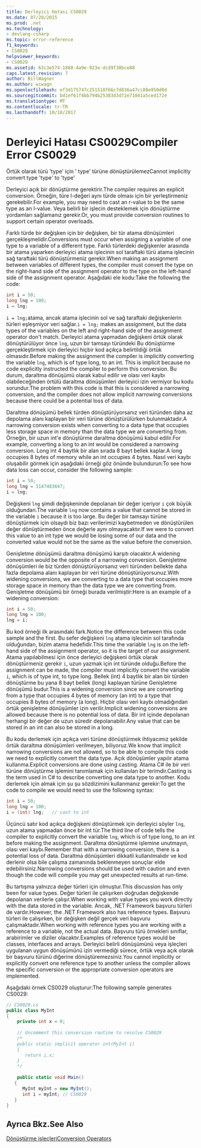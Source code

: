 ```yaml
---
title: Derleyici Hatası CS0029
ms.date: 07/20/2015
ms.prod: .net
ms.technology:
- devlang-csharp
ms.topic: error-reference
f1_keywords:
- CS0029
helpviewer_keywords:
- CS0029
ms.assetid: 63c3e574-1868-4a9e-923e-dcd9f38bce88
caps.latest.revision: 7
author: BillWagner
ms.author: wiwagn
ms.openlocfilehash: ef3d175747c251518f66c7d836a47cc88e950d0d
ms.sourcegitcommit: bd1ef61f4bb794b25383d3d72e71041a5ced172e
ms.translationtype: MT
ms.contentlocale: tr-TR
ms.lasthandoff: 10/18/2017
---
```

# <a name="compiler-error-cs0029"></a><span data-ttu-id="1f004-102">Derleyici Hatası CS0029</span><span class="sxs-lookup"><span data-stu-id="1f004-102">Compiler Error CS0029</span></span>
<span data-ttu-id="1f004-103">Örtük olarak türü 'type' için ' type' türüne dönüştürülemez</span><span class="sxs-lookup"><span data-stu-id="1f004-103">Cannot implicitly convert type 'type' to 'type'</span></span>  
  
 <span data-ttu-id="1f004-104">Derleyici açık bir dönüştürme gerektirir.</span><span class="sxs-lookup"><span data-stu-id="1f004-104">The compiler requires an explicit conversion.</span></span> <span data-ttu-id="1f004-105">Örneğin, türe l-değeri aynı türde olması için bir yerleştirmeniz gerekebilir.</span><span class="sxs-lookup"><span data-stu-id="1f004-105">For example, you may need to cast an r-value to be the same type as an l-value.</span></span> <span data-ttu-id="1f004-106">Veya belirli bir işlecin desteklemek için dönüştürme yordamları sağlamanız gerekir.</span><span class="sxs-lookup"><span data-stu-id="1f004-106">Or, you must provide conversion routines to support certain operator overloads.</span></span>  
  
 <span data-ttu-id="1f004-107">Farklı türde bir değişken için bir değişken, bir tür atama dönüşümleri gerçekleşmelidir.</span><span class="sxs-lookup"><span data-stu-id="1f004-107">Conversions must occur when assigning a variable of one type to a variable of a different type.</span></span> <span data-ttu-id="1f004-108">Farklı türlerdeki değişkenler arasında bir atama yaparken derleyici atama işlecinin sol taraftaki türü atama işlecinin sağ taraftaki türü dönüştürmeniz gerekir.</span><span class="sxs-lookup"><span data-stu-id="1f004-108">When making an assignment between variables of different types, the compiler must convert the type on the right-hand side of the assignment operator to the type on the left-hand side of the assignment operator.</span></span> <span data-ttu-id="1f004-109">Aşağıdaki ele kodu:</span><span class="sxs-lookup"><span data-stu-id="1f004-109">Take the following the code:</span></span>  
  
```csharp  
int i = 50;  
long lng = 100;  
i = lng;  
```  
  
 <span data-ttu-id="1f004-110">`i = lng;`atama, ancak atama işlecinin sol ve sağ taraftaki değişkenlerin türleri eşleşmiyor veri sağlar.</span><span class="sxs-lookup"><span data-stu-id="1f004-110">`i = lng;` makes an assignment, but the data types of the variables on the left and right-hand side of the assignment operator don't match.</span></span> <span data-ttu-id="1f004-111">Derleyici atama yapmadan değişkeni örtük olarak dönüştürülüyor önce `lng`, uzun bir tamsayı türündeki Bu dönüştürme gerçekleştirmek için derleyici hiçbir kod açıkça belirtildiği örtük olmasıdır.</span><span class="sxs-lookup"><span data-stu-id="1f004-111">Before making the assignment the compiler is implicitly converting the variable `lng`, which is of type long, to an int. This is implicit because no code explicitly instructed the compiler to perform this conversion.</span></span> <span data-ttu-id="1f004-112">Bu durum, daraltma dönüşümü olarak kabul edilir ve olası veri kaybı olabileceğinden örtülü daraltma dönüşümleri derleyici izin vermiyor bu kodu sorundur.</span><span class="sxs-lookup"><span data-stu-id="1f004-112">The problem with this code is that this is considered a narrowing conversion, and the compiler does not allow implicit narrowing conversions because there could be a potential loss of data.</span></span>  
  
 <span data-ttu-id="1f004-113">Daraltma dönüşümü bellek türden dönüştürüyorsanız veri türünden daha az depolama alanı kaplayan bir veri türüne dönüştürülürken bulunmaktadır.</span><span class="sxs-lookup"><span data-stu-id="1f004-113">A narrowing conversion exists when converting to a data type that occupies less storage space in memory than the data type we are converting from.</span></span> <span data-ttu-id="1f004-114">Örneğin, bir uzun int'e dönüştürme daraltma dönüşümü kabul edilir.</span><span class="sxs-lookup"><span data-stu-id="1f004-114">For example, converting a long to an int would be considered a narrowing conversion.</span></span> <span data-ttu-id="1f004-115">Long int 4 baytlık bir alan sırada 8 bayt bellek kaplar.</span><span class="sxs-lookup"><span data-stu-id="1f004-115">A long occupies 8 bytes of memory while an int occupies 4 bytes.</span></span> <span data-ttu-id="1f004-116">Nasıl veri kaybı oluşabilir görmek için aşağıdaki örneği göz önünde bulundurun:</span><span class="sxs-lookup"><span data-stu-id="1f004-116">To see how data loss can occur, consider the following sample:</span></span>  
  
```csharp  
int i = 50;  
long lng = 3147483647;  
i = lng;  
```  
  
 <span data-ttu-id="1f004-117">Değişkeni `lng` şimdi değişkeninde depolanan bir değer içeriyor `i` çok büyük olduğundan.</span><span class="sxs-lookup"><span data-stu-id="1f004-117">The variable `lng` now contains a value that cannot be stored in the variable `i` because it is too large.</span></span> <span data-ttu-id="1f004-118">Bu değer bir tamsayı türüne dönüştürmek için olsaydı biz bazı verilerimizi kaybetmeden ve dönüştürülen değer dönüştürmeden önce değerle aynı olmayacaktır.</span><span class="sxs-lookup"><span data-stu-id="1f004-118">If we were to convert this value to an int type we would be losing some of our data and the converted value would not be the same as the value before the conversion.</span></span>  
  
 <span data-ttu-id="1f004-119">Genişletme dönüşümü daraltma dönüşümü karşıtı olacaktır.</span><span class="sxs-lookup"><span data-stu-id="1f004-119">A widening conversion would be the opposite of a narrowing conversion.</span></span> <span data-ttu-id="1f004-120">Genişletme dönüşümleri ile biz türden dönüştürüyorsanız veri türünden bellekte daha fazla depolama alanı kaplayan bir veri türüne dönüştürüyorsunuz.</span><span class="sxs-lookup"><span data-stu-id="1f004-120">With widening conversions, we are converting to a data type that occupies more storage space in memory than the data type we are converting from.</span></span> <span data-ttu-id="1f004-121">Genişletme dönüşümü bir örneği burada verilmiştir:</span><span class="sxs-lookup"><span data-stu-id="1f004-121">Here is an example of a widening conversion:</span></span>  
  
```csharp  
int i = 50;  
long lng = 100;  
lng = i;  
```  
  
 <span data-ttu-id="1f004-122">Bu kod örneği ilk arasındaki fark.</span><span class="sxs-lookup"><span data-stu-id="1f004-122">Notice the difference between this code sample and the first.</span></span> <span data-ttu-id="1f004-123">Bu sefer değişkeni `lng` atama işlecinin sol tarafında olduğundan, bizim atama hedefidir.</span><span class="sxs-lookup"><span data-stu-id="1f004-123">This time the variable `lng` is on the left-hand side of the assignment operator, so it is the target of our assignment.</span></span> <span data-ttu-id="1f004-124">Atama yapılabilmesi için önce derleyici değişkeni örtük olarak dönüştürmeniz gerekir `i`, uzun yazmak için int türünde olduğu.</span><span class="sxs-lookup"><span data-stu-id="1f004-124">Before the assignment can be made, the compiler must implicitly convert the variable `i`, which is of type int, to type long.</span></span> <span data-ttu-id="1f004-125">Bellek (int) 4 baytlık bir alan bir türden dönüştürme bu yana 8 bayt bellek (long) kaplayan türüne Genişletme dönüşümü budur.</span><span class="sxs-lookup"><span data-stu-id="1f004-125">This is a widening conversion since we are converting from a type that occupies 4 bytes of memory (an int) to a type that occupies 8 bytes of memory (a long).</span></span> <span data-ttu-id="1f004-126">Hiçbir olası veri kaybı olmadığından örtük genişletme dönüşümler izin verilir.</span><span class="sxs-lookup"><span data-stu-id="1f004-126">Implicit widening conversions are allowed because there is no potential loss of data.</span></span> <span data-ttu-id="1f004-127">Bir int içinde depolanan herhangi bir değer de uzun süredir depolanabilir.</span><span class="sxs-lookup"><span data-stu-id="1f004-127">Any value that can be stored in an int can also be stored in a long.</span></span>  
  
 <span data-ttu-id="1f004-128">Bu kodu derlemek için açıkça veri türüne dönüştürmek ihtiyacımız şekilde örtük daraltma dönüşümleri verilmeyen, biliyoruz.</span><span class="sxs-lookup"><span data-stu-id="1f004-128">We know that implicit narrowing conversions are not allowed, so to be able to compile this code we need to explicitly convert the data type.</span></span> <span data-ttu-id="1f004-129">Açık dönüşümler yapılır atama kullanma.</span><span class="sxs-lookup"><span data-stu-id="1f004-129">Explicit conversions are done using casting.</span></span> <span data-ttu-id="1f004-130">Atama C# ile bir veri türüne dönüştürme işlemini tanımlamak için kullanılan bir terimdir.</span><span class="sxs-lookup"><span data-stu-id="1f004-130">Casting is the term used in C# to describe converting one data type to another.</span></span> <span data-ttu-id="1f004-131">Kodu derlemek için almak için şu şu sözdizimini kullanmanız gerekir:</span><span class="sxs-lookup"><span data-stu-id="1f004-131">To get the code to compile we would need to use the following syntax:</span></span>  
  
```csharp  
int i = 50;  
long lng = 100;  
i = (int) lng;   // cast to int  
```  
  
 <span data-ttu-id="1f004-132">Üçüncü satır kod açıkça değişkeni dönüştürmek için derleyici söyler `lng`, uzun atama yapmadan önce bir int tür.</span><span class="sxs-lookup"><span data-stu-id="1f004-132">The third line of code tells the compiler to explicitly convert the variable `lng`, which is of type long, to an int before making the assignment.</span></span> <span data-ttu-id="1f004-133">Daraltma dönüştürme işlemine unutmayın, olası veri kaybı.</span><span class="sxs-lookup"><span data-stu-id="1f004-133">Remember that with a narrowing conversion, there is a potential loss of data.</span></span> <span data-ttu-id="1f004-134">Daraltma dönüşümleri dikkatli kullanılmalıdır ve kod derlenir olsa bile çalışma zamanında beklenmeyen sonuçlar elde edebilirsiniz.</span><span class="sxs-lookup"><span data-stu-id="1f004-134">Narrowing conversions should be used with caution and even though the code will compile you may get unexpected results at run-time.</span></span>  
  
 <span data-ttu-id="1f004-135">Bu tartışma yalnızca değer türleri için olmuştur.</span><span class="sxs-lookup"><span data-stu-id="1f004-135">This discussion has only been for value types.</span></span> <span data-ttu-id="1f004-136">Değer türleri ile çalışırken doğrudan değişkende depolanan verilerle çalışır.</span><span class="sxs-lookup"><span data-stu-id="1f004-136">When working with value types you work directly with the data stored in the variable.</span></span> <span data-ttu-id="1f004-137">Ancak, .NET Framework başvuru türleri de vardır.</span><span class="sxs-lookup"><span data-stu-id="1f004-137">However, the .NET Framework also has reference types.</span></span> <span data-ttu-id="1f004-138">Başvuru türleri ile çalışırken, bir değişken değil gerçek veri başvuru çalışmaktadır.</span><span class="sxs-lookup"><span data-stu-id="1f004-138">When working with reference types you are working with a reference to a variable, not the actual data.</span></span> <span data-ttu-id="1f004-139">Başvuru türü örnekleri sınıflar, arabirimler ve diziler olacaktır.</span><span class="sxs-lookup"><span data-stu-id="1f004-139">Examples of reference types would be classes, interfaces and arrays.</span></span> <span data-ttu-id="1f004-140">Derleyici belirli dönüşümünü veya işleçleri uygulanan uygun dönüşümünü izin vermediği sürece, örtük veya açık olarak bir başvuru türünü diğerine dönüştüremezsiniz.</span><span class="sxs-lookup"><span data-stu-id="1f004-140">You cannot implicitly or explicitly convert one reference type to another unless the compiler allows the specific conversion or the appropriate conversion operators are implemented.</span></span>  
  
 <span data-ttu-id="1f004-141">Aşağıdaki örnek CS0029 oluşturur:</span><span class="sxs-lookup"><span data-stu-id="1f004-141">The following sample generates CS0029:</span></span>  
  
```csharp  
// CS0029.cs  
public class MyInt  
{  
    private int x = 0;      
  
    // Uncomment this conversion routine to resolve CS0029  
    /*  
    public static implicit operator int(MyInt i)  
    {  
       return i.x;  
    }  
    */  
  
    public static void Main()  
   {  
      MyInt myInt = new MyInt();  
      int i = myInt; // CS0029  
   }  
}  
```  
  
## <a name="see-also"></a><span data-ttu-id="1f004-142">Ayrıca Bkz.</span><span class="sxs-lookup"><span data-stu-id="1f004-142">See Also</span></span>  
 [<span data-ttu-id="1f004-143">Dönüştürme işleçleri</span><span class="sxs-lookup"><span data-stu-id="1f004-143">Conversion Operators</span></span>](../../../csharp/programming-guide/statements-expressions-operators/conversion-operators.md)
